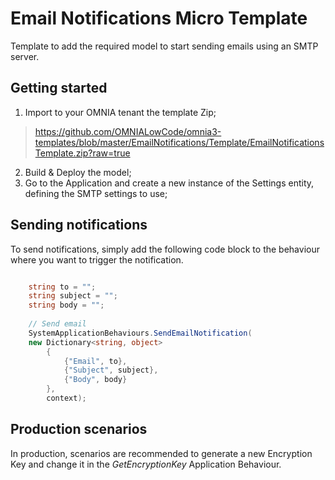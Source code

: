 # Email Notifications Micro Template

Template to add the required model to start sending emails using an SMTP server.


## Getting started

 1. Import to your OMNIA tenant the template Zip;

> https://github.com/OMNIALowCode/omnia3-templates/blob/master/EmailNotifications/Template/EmailNotificationsTemplate.zip?raw=true

 2. Build & Deploy the model;
 3. Go to the Application and create a new instance of the Settings entity, defining the SMTP settings to use;


## Sending notifications

To send notifications, simply add the following code block to the behaviour where you want to trigger the notification.

```C#

    string to = "";
    string subject = "";
    string body = "";
    
    // Send email
    SystemApplicationBehaviours.SendEmailNotification(
    new Dictionary<string, object>
        {
            {"Email", to}, 
            {"Subject", subject}, 
            {"Body", body}
        }, 
        context);

```

## Production scenarios

In production, scenarios are recommended to generate a new Encryption Key and change it in the _GetEncryptionKey_ Application Behaviour.